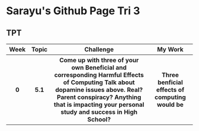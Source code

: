 # Sarayu's Github Page Tri 3
## TPT 
<table>
  <tr>
  <th>Week</th>
  <th>Topic</th>
  <th>Challenge</th>
  <th>My Work</th> 

  <tr>
    <th>0</th>
    <th>5.1</th>
    <th>Come up with three of your own Beneficial and corresponding Harmful Effects of Computing
Talk about dopamine issues above. Real? Parent conspiracy? Anything that is impacting your personal study and success in High School?</th>
    <th>Three benficial effects of computing would be</th> 

